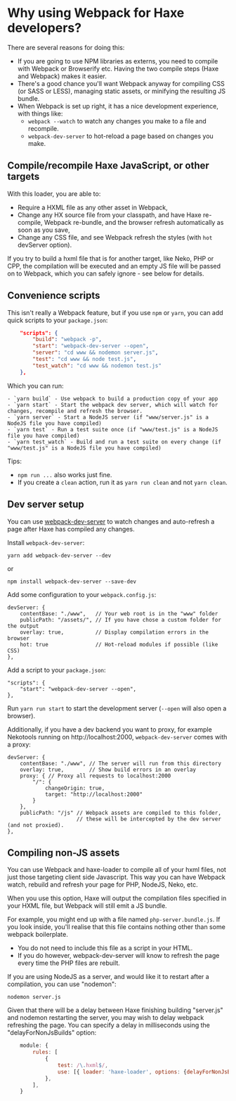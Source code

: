 # Why using Webpack for Haxe developers?

There are several reasons for doing this:

- If you are going to use NPM libraries as externs, you need to compile with Webpack or 
  Browserify etc. Having the two compile steps (Haxe and Webpack) makes it easier.
- There's a good chance you'll want Webpack anyway for compiling CSS (or SASS or LESS), 
  managing static assets, or minifying the resulting JS bundle.
- When Webpack is set up right, it has a nice development experience, with things like:
    - `webpack --watch` to watch any changes you make to a file and recompile.
    - `webpack-dev-server` to hot-reload a page based on changes you make.

## Compile/recompile Haxe JavaScript, or other targets

With this loader, you are able to:

- Require a HXML file as any other asset in Webpack,
- Change any HX source file from your classpath, and have Haxe re-compile, 
  Webpack re-bundle, and the browser refresh automatically as soon as you save,
- Change any CSS file, and see Webpack refresh the styles (with `hot` devServer option).

If you try to build a hxml file that is for another target, like Neko, PHP or CPP, 
the compilation will be executed and an empty JS file will be passed on to Webpack, 
which you can safely ignore - see below for details.

## Convenience scripts

This isn't really a Webpack feature, but if you use `npm` or `yarn`,
you can add quick scripts to your `package.json`:

```json
    "scripts": {
        "build": "webpack -p",
        "start": "webpack-dev-server --open",
        "server": "cd www && nodemon server.js",
        "test": "cd www && node test.js",
        "test_watch": "cd www && nodemon test.js"
    },
```

Which you can run:

    - `yarn build` - Use webpack to build a production copy of your app
    - `yarn start` - Start the webpack dev server, which will watch for changes, recompile and refresh the browser.
    - `yarn server` - Start a NodeJS server (if "www/server.js" is a NodeJS file you have compiled)
    - `yarn test` - Run a test suite once (if "www/test.js" is a NodeJS file you have compiled)
    - `yarn test_watch` - Build and run a test suite on every change (if "www/test.js" is a NodeJS file you have compiled)

Tips:

- `npm run ...` also works just fine.
- If you create a `clean` action, run it as `yarn run clean` and not `yarn clean`.

## Dev server setup

You can use [webpack-dev-server](https://webpack.js.org/configuration/dev-server/) 
to watch changes and auto-refresh a page after Haxe has compiled any changes.

Install `webpack-dev-server`:

    yarn add webpack-dev-server --dev

or

    npm install webpack-dev-server --save-dev

Add some configuration to your `webpack.config.js`:

    devServer: {
        contentBase: "./www",   // Your web root is in the "www" folder
        publicPath: "/assets/", // If you have chose a custom folder for the output
        overlay: true,          // Display compilation errors in the browser
        hot: true               // Hot-reload modules if possible (like CSS)
    },

Add a script to your `package.json`:

    "scripts": {
        "start": "webpack-dev-server --open",
    },

Run `yarn run start` to start the development server (`--open` will also open a browser).

Additionally, if you have a dev backend you want to proxy, for example Nekotools running 
on http://localhost:2000, `webpack-dev-server` comes with a proxy:

    devServer: {
        contentBase: "./www", // The server will run from this directory
        overlay: true,        // Show build errors in an overlay
        proxy: { // Proxy all requests to localhost:2000
            "/": {
                changeOrigin: true,
                target: "http://localhost:2000"
            }
        },
        publicPath: "/js" // Webpack assets are compiled to this folder, 
                          // these will be intercepted by the dev server (and not proxied).
    },

## Compiling non-JS assets

You can use Webpack and haxe-loader to compile all of your hxml files, not just those 
targeting client side Javascript. This way you can have Webpack watch, rebuild and 
refresh your page for PHP, NodeJS, Neko, etc.

When you use this option, Haxe will output the compilation files specified in your HXML 
file, but Webpack will still emit a JS bundle. 

For example, you might end up with a file named `php-server.bundle.js`. If you look inside, 
you'll realise that this file contains nothing other than some webpack boilerplate.

- You do not need to include this file as a script in your HTML.
- If you do however, webpack-dev-server will know to refresh the page every time the 
  PHP files are rebuilt.

If you are using NodeJS as a server, and would like it to restart after a compilation, 
you can use "nodemon":

    nodemon server.js

Given that there will be a delay between Haxe finishing building "server.js" and nodemon 
restarting the server, you may wish to delay webpack refreshing the page. You can specify 
a delay in milliseconds using the "delayForNonJsBuilds" option:

```js
    module: {
        rules: [
            {
                test: /\.hxml$/,
                use: [{ loader: 'haxe-loader', options: {delayForNonJsBuilds: 300} }],
            },
        ],
    }
```
